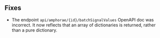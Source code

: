 
## Fixes

* The endpoint `api/amphorae/{id}/batchSignalValues` OpenAPI doc was incorrect. It now reflects that an array of dictionaries is returned, rather than a pure dictionary.

